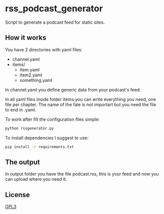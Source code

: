 # rss_podcast_generator
Script to generate a podcast feed for static sites.

## How it works
You have 2 directories with yaml files: 
* channel.yaml
* items/
    * item.yaml
    * item2.yaml
    * something.yaml

In channel.yaml you define generic data from your podcast's feed:

In all yaml files inside folder items you can write everything you need, one file per chapter.
The name of the fale is not importart but you need the file to end in .yaml.

To work after fill the configuration files simple:

```bash
python rssgenerator.py
```

To install dependencies I suggest to use:

```bash
pip install -r requirements.txt
```

## The output

In output folder you have the file podcast.rss, this is your feed and now you can upload where you need it.

## License
[GPL3](https://github.com/educollado/rss_podcast_generator/blob/main/LICENSE)
